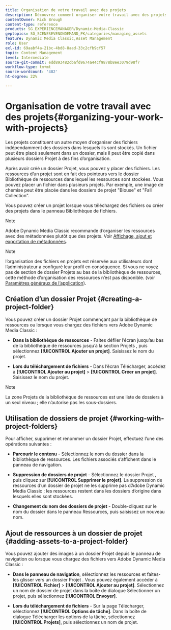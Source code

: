 ```yaml
---
title: Organisation de votre travail avec des projets
description: Découvrez comment organiser votre travail avec des projets dans Adobe Dynamic Media Classic.
contentOwner: Rick Brough
content-type: reference
products: SG_EXPERIENCEMANAGER/Dynamic-Media-Classic
geptopics: SG_SCENESEVENONDEMAND_PK/categories/managing_assets
feature: Dynamic Media Classic,Asset Management
role: User
exl-id: 69aabf4a-21bc-4bd8-8aad-33c2cfb9cf57
topic: Content Management
level: Intermediate
source-git-commit: edd893482cbafd9674a44cf9878b8ee3079d98f7
workflow-type: tm+mt
source-wordcount: '482'
ht-degree: 22%

---
```


# Organisation de votre travail avec des projets{#organizing-your-work-with-projects}

Les projets constituent un autre moyen d’organiser des fichiers indépendamment des dossiers dans lesquels ils sont stockés. Un fichier peut être placé seulement dans un dossier, mais il peut être copié dans plusieurs dossiers Projet à des fins d’organisation.

Après avoir créé un dossier Projet, vous pouvez y placer des fichiers. Les ressources d’un projet sont en fait des pointeurs vers le dossier Bibliothèque de ressources dans lequel les ressources sont stockées. Vous pouvez placer un fichier dans plusieurs projets. Par exemple, une image de chemise peut être placée dans les dossiers de projet &quot;Blouse&quot; et &quot;Fall Collection&quot;.

Vous pouvez créer un projet lorsque vous téléchargez des fichiers ou créer des projets dans le panneau Bibliothèque de fichiers.

>[!NOTE]
>
>Adobe Dynamic Media Classic recommande d’organiser les ressources avec des métadonnées plutôt que des projets. Voir [Affichage, ajout et exportation de métadonnées](viewing-adding-exporting-metadata.md).

>[!NOTE]
>
>l’organisation des fichiers en projets est réservée aux utilisateurs dont l’administrateur a configuré leur profil en conséquence. Si vous ne voyez pas de section de dossier Projets au bas de la bibliothèque de ressources, cette méthode d’organisation des ressources n’est pas disponible. (voir [Paramètres généraux de l’application](application-setup.md#general-settings)).

## Création d’un dossier Projet {#creating-a-project-folder}

Vous pouvez créer un dossier Projet commençant par la bibliothèque de ressources ou lorsque vous chargez des fichiers vers Adobe Dynamic Media Classic :

* **Dans la bibliothèque de ressources** - Faites défiler l’écran jusqu’au bas de la bibliothèque de ressources jusqu’à la section Projets , puis sélectionnez **[!UICONTROL Ajouter un projet]**. Saisissez le nom du projet.

* **Lors du téléchargement de fichiers** - Dans l’écran Télécharger, accédez à **[!UICONTROL Ajouter au projet]** > **[!UICONTROL Créer un projet]**. Saisissez le nom du projet.

>[!NOTE]
>
>La zone Projets de la bibliothèque de ressources est une liste de dossiers à un seul niveau ; elle n’autorise pas les sous-dossiers.

## Utilisation de dossiers de projet {#working-with-project-folders}

Pour afficher, supprimer et renommer un dossier Projet, effectuez l’une des opérations suivantes :

* **Parcourir le contenu** - Sélectionnez le nom du dossier dans la bibliothèque de ressources. Les fichiers associés s’affichent dans le panneau de navigation.

* **Suppression de dossiers de projet** - Sélectionnez le dossier Projet , puis cliquez sur **[!UICONTROL Supprimer le projet]**. La suppression de ressources d’un dossier de projet ne les supprime pas d’Adobe Dynamic Media Classic ; les ressources restent dans les dossiers d’origine dans lesquels elles sont stockées.

* **Changement du nom des dossiers de projet** - Double-cliquez sur le nom du dossier dans le panneau Ressources, puis saisissez un nouveau nom.

## Ajout de ressources à un dossier de projet {#adding-assets-to-a-project-folder}

Vous pouvez ajouter des images à un dossier Projet depuis le panneau de navigation ou lorsque vous chargez des fichiers vers Adobe Dynamic Media Classic :

* **Dans le panneau de navigation**, sélectionnez les ressources et faites-les glisser vers un dossier Projet . Vous pouvez également accéder à **[!UICONTROL Fichier]** > **[!UICONTROL Ajouter au projet]**. Sélectionnez un nom de dossier de projet dans la boîte de dialogue Sélectionner un projet, puis sélectionnez **[!UICONTROL Envoyer]**.

* **Lors du téléchargement de fichiers** - Sur la page Télécharger, sélectionnez **[!UICONTROL Options de tâche]**. Dans la boîte de dialogue Télécharger les options de la tâche, sélectionnez **[!UICONTROL Projets]**, puis sélectionnez un nom de projet.
